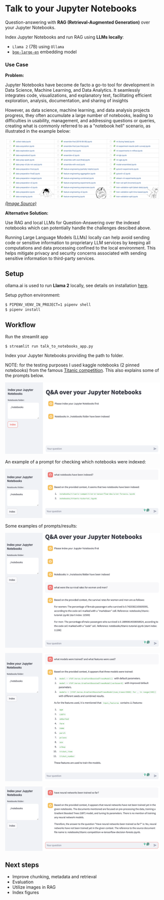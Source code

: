 # Talk to your Jupyter Notebooks

Question-answering with **RAG (Retrieval-Augmented Generation)** over your Jupyter Notebooks.

Index Jupyter Notebooks and run RAG using **LLMs locally**:

* `Llama 2` (7B) using `Ollama`
* [`bge-large-en`](https://huggingface.co/BAAI/bge-large-en) embedding model


### Use Case

**Problem:**

Jupyter Notebooks have become de facto a go-to tool for development in Data Science, Machine Learning, and Data Analytics. It seamlessly integrates code, visualizations, and explanatory text, facilitating efficient exploration, analysis, documentation, and sharing of insights

However, as data science, machine learning, and data analysis projects progress, they often accumulate a large number of notebooks, leading to difficulties in usability, management, and addressing questions or queries, creating what is commonly referred to as a "notebook hell" scenario, as illustrated in the example below:


![](./assets/notebook-hell.png)
[*(Image Source)*](https://eugeneyan.com/writing/why-you-need-to-follow-up-after-your-data-science-project/#make-your-work-reproducible-each-run-every-run)

**Alternative Solution:**

Use RAG and local LLMs for Question-Answering over the indexed notebooks which can potentially handle the challenges descibed above. 

Running Large Language Models (LLMs) locally can help avoid sending code or sensitive information to proprietary LLM services by keeping all computations and data processing confined to the local environment. This helps mitigate privacy and security concerns associated with sending sensitive information to third-party services.


## Setup

ollama.ai is used to run **Llama 2** locally, see details on installation [here](https://python.langchain.com/docs/guides/local_llms).

Setup python environment:

```
$ PIPENV_VENV_IN_PROJECT=1 pipenv shell
$ pipenv install
```

## Workflow

Run the streamlit app

```
$ streamlit run talk_to_notebooks_app.py
```

Index your Jupyter Notebooks providing the path to folder. 

NOTE: for the testing purposes I used kaggle notebooks (2 pinned notebooks) from the famous [Titanic competition](https://www.kaggle.com/competitions/titanic/code). This also explains some of the prompts below. 

![](./assets/example-fig-1.png)

An example of a prompt for checking which notebooks were indexed:

![](./assets/example-prompt-4.png)

Some examples of prompts/results:

![](./assets/example-prompt-1.png)

![](./assets/example-prompt-2.png)

![](./assets/example-prompt-3.png)

## Next steps

* Improve chunking, metadata and retrieval 
* Evaluation
* Utilize images in RAG
* Index figures

